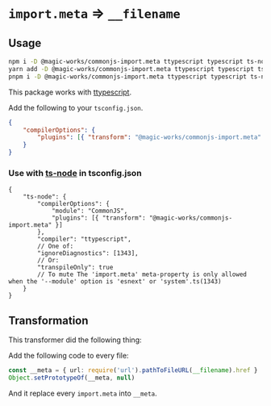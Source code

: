 # `import.meta` => `__filename`

## Usage

```bash
npm i -D @magic-works/commonjs-import.meta ttypescript typescript ts-node
yarn add -D @magic-works/commonjs-import.meta ttypescript typescript ts-node
pnpm i -D @magic-works/commonjs-import.meta ttypescript typescript ts-node
```

This package works with [ttypescript](https://github.com/cevek/ttypescript).

Add the following to your `tsconfig.json`.

```json
{
    "compilerOptions": {
        "plugins": [{ "transform": "@magic-works/commonjs-import.meta" }]
    }
}
```

### Use with [ts-node](https://github.com/TypeStrong/ts-node/) in tsconfig.json

```jsonc
{
    "ts-node": {
        "compilerOptions": {
            "module": "CommonJS",
            "plugins": [{ "transform": "@magic-works/commonjs-import.meta" }]
        },
        "compiler": "ttypescript",
        // One of:
        "ignoreDiagnostics": [1343],
        // Or:
        "transpileOnly": true
        // To mute The 'import.meta' meta-property is only allowed when the '--module' option is 'esnext' or 'system'.ts(1343)
    }
}
```

## Transformation

This transformer did the following thing:

Add the following code to every file:

```ts
const __meta = { url: require('url').pathToFileURL(__filename).href }
Object.setPrototypeOf(__meta, null)
```

And it replace every `import.meta` into `__meta`.
